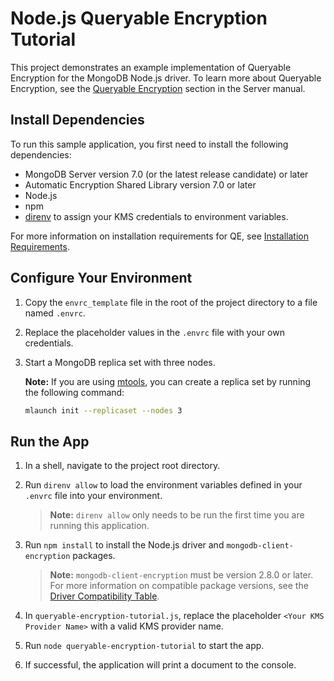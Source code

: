 # Node.js Queryable Encryption Tutorial

This project demonstrates an example implementation of Queryable Encryption
for the MongoDB Node.js driver. To learn more about Queryable Encryption, see the
[Queryable Encryption](https://www.mongodb.com/docs/manual/core/queryable-encryption/)
section in the Server manual.

## Install Dependencies

To run this sample application, you first need to install the following
dependencies:

- MongoDB Server version 7.0 (or the latest release candidate) or later
- Automatic Encryption Shared Library version 7.0 or later
- Node.js
- npm
- [direnv](https://direnv.net/docs/installation.html) to assign your KMS
  credentials to environment variables.

For more information on installation requirements for QE, see [Installation Requirements](https://www.mongodb.com/docs/manual/core/queryable-encryption/install/#std-label-qe-install).

## Configure Your Environment

1. Copy the `envrc_template` file in the root of the project directory to a file named `.envrc`.

1. Replace the placeholder values in the ``.envrc`` file with your own credentials.

1. Start a MongoDB replica set with three nodes.

   **Note:** If you are using [mtools](https://github.com/rueckstiess/mtools),
   you can create a replica set by running the following command:

   ```sh
   mlaunch init --replicaset --nodes 3
   ```

## Run the App

1. In a shell, navigate to the project root directory.

1. Run `direnv allow` to load the environment variables defined in your `.envrc`
   file into your environment.

   > **Note:** `direnv allow` only needs to be run the first time you are
   > running this application.

1. Run `npm install` to install the Node.js driver and
   `mongodb-client-encryption` packages.

   > **Note:** `mongodb-client-encryption` must be version 2.8.0 or later.
   > For more information on compatible package versions, see the
   > [Driver Compatibility Table](https://www.mongodb.com/docs/manual/core/queryable-encryption/reference/compatibility/).

1. In `queryable-encryption-tutorial.js`, replace the placeholder `<Your KMS
Provider Name>` with a valid KMS provider name.

1. Run `node queryable-encryption-tutorial` to start the app.

1. If successful, the application will print a document to the console.
